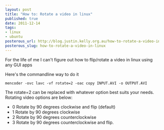 ```yaml
--- 
layout: post
title: "How to: Rotate a video in linux"
published: true
date: 2011-12-14
tags: 
- linux
- ubuntu
posterous_url: http://blog.justin.kelly.org.au/how-to-rotate-a-video-in-linux
posterous_slug: how-to-rotate-a-video-in-linux
---
```

For the life of me I can't figure out how to flip/rotate a video in linux using any GUI apps

Here's the commandline way to do it<br />

```
mencoder -ovc lavc -vf rotate=2 -oac copy INPUT.AVI -o OUTPUT.AVI
```

The rotate=2 can be replaced with whatever option best suits your needs. Rotating video options are below:

* 0 Rotate by 90 degrees clockwise and flip (default)
* 1 Rotate by 90 degrees clockwise
* 2 Rotate by 90 degrees counterclockwise
* 3 Rotate by 90 degrees counterclockwise and flip.

